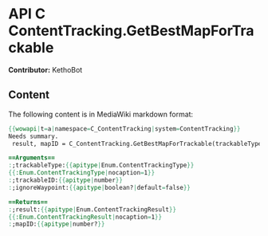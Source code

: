 # API C ContentTracking.GetBestMapForTrackable

**Contributor:** KethoBot

## Content

The following content is in MediaWiki markdown format:

```mediawiki
{{wowapi|t=a|namespace=C_ContentTracking|system=ContentTracking}}
Needs summary.
 result, mapID = C_ContentTracking.GetBestMapForTrackable(trackableType, trackableID [, ignoreWaypoint])

==Arguments==
:;trackableType:{{apitype|Enum.ContentTrackingType}}
{{:Enum.ContentTrackingType|nocaption=1}}
:;trackableID:{{apitype|number}}
:;ignoreWaypoint:{{apitype|boolean?|default=false}}

==Returns==
:;result:{{apitype|Enum.ContentTrackingResult}}
{{:Enum.ContentTrackingResult|nocaption=1}}
:;mapID:{{apitype|number?}}
```